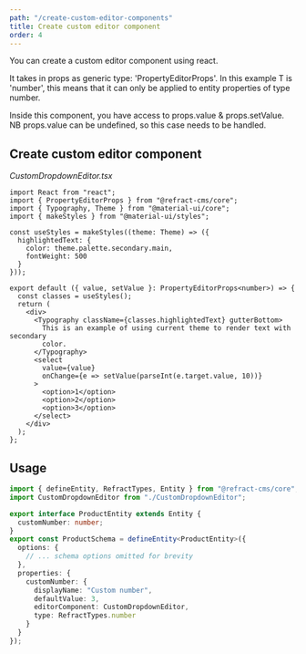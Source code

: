 ```yaml
---
path: "/create-custom-editor-components"
title: Create custom editor component
order: 4
---
```


You can create a custom editor component using react.

It takes in props as generic type: 'PropertyEditorProps<T>'. In this example T is 'number', this means that it can only be applied to entity properties of type number.

Inside this component, you have access to props.value & props.setValue. NB props.value can be undefined, so this case needs to be handled.

## Create custom editor component

_CustomDropdownEditor.tsx_

```tsx
import React from "react";
import { PropertyEditorProps } from "@refract-cms/core";
import { Typography, Theme } from "@material-ui/core";
import { makeStyles } from "@material-ui/styles";

const useStyles = makeStyles((theme: Theme) => ({
  highlightedText: {
    color: theme.palette.secondary.main,
    fontWeight: 500
  }
}));

export default ({ value, setValue }: PropertyEditorProps<number>) => {
  const classes = useStyles();
  return (
    <div>
      <Typography className={classes.highlightedText} gutterBottom>
        This is an example of using current theme to render text with secondary
        color.
      </Typography>
      <select
        value={value}
        onChange={e => setValue(parseInt(e.target.value, 10))}
      >
        <option>1</option>
        <option>2</option>
        <option>3</option>
      </select>
    </div>
  );
};
```

## Usage

```typescript
import { defineEntity, RefractTypes, Entity } from "@refract-cms/core";
import CustomDropdownEditor from "./CustomDropdownEditor";

export interface ProductEntity extends Entity {
  customNumber: number;
}
export const ProductSchema = defineEntity<ProductEntity>({
  options: {
    // ... schema options omitted for brevity
  },
  properties: {
    customNumber: {
      displayName: "Custom number",
      defaultValue: 3,
      editorComponent: CustomDropdownEditor,
      type: RefractTypes.number
    }
  }
});
```
